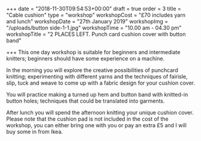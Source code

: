 +++
date = "2018-11-30T09:54:53+00:00"
draft = true
order = 3
title = "Cable cushion"
type = "workshop"
workshopCost = "£70 includes yarn and lunch"
workshopDate = "27th January 2019"
workshopImg = "/uploads/button side-1-1.jpg"
workshopTime = "10.00 am - 04.30 pm"
workshopTitle = "2 PLACES LEFT.   Punch card cushion cover with button band"

+++
This one day workshop is suitable for beginners and intermediate knitters; beginners should have some experience on a machine.

In the morning you will explore the creative possibilities of punchcard knitting; experimenting with different yarns and the techniques of fairisle, slip, tuck and weave to come up with a fabric design for your cushion cover.

You will practice making a turned up hem and button band with knitted-in button holes; techniques that could be translated into garments.

After lunch you will spend the afternoon knitting your unique cushion cover. Please note that the cushion pad is not included in the cost of the workshop, you can either bring one with you or pay an extra £5 and I will buy some in from Ikea.